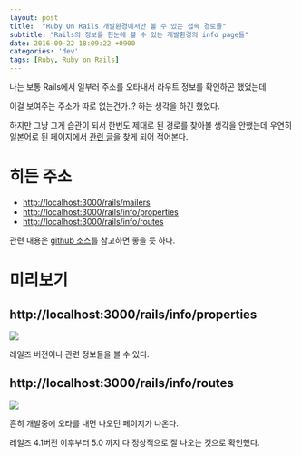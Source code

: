 ```yaml
---
layout: post
title:  "Ruby On Rails 개발환경에서만 볼 수 있는 접속 경로들"
subtitle: "Rails의 정보를 한눈에 볼 수 있는 개발환경의 info page들"
date: 2016-09-22 18:09:22 +0900
categories: 'dev'
tags: [Ruby, Ruby on Rails]
---
```


나는 보통 Rails에서 일부러 주소를 오타내서 라우트 정보를 확인하곤 했었는데

이걸 보여주는 주소가 따로 없는건가..? 하는 생각을 하긴 했었다.

하지만 그냥 그게 습관이 되서 한번도 제대로 된 경로를 찾아볼 생각을 안했는데 우연히 일본어로 된 페이지에서 <a href="http://qiita.com/satoruk/items/529c19d5c77e6aa79cb1" target="_blank">관련 글</a>을 찾게 되어 적어본다.


# 히든 주소

* <a href="http://localhost:3000/rails/mailers" target="_blank">http://localhost:3000/rails/mailers</a>
* <a href="http://localhost:3000/rails/info/properties" target="_blank">http://localhost:3000/rails/info/properties</a>
* <a href="http://localhost:3000/rails/info/routes" target="_blank">http://localhost:3000/rails/info/routes</a>

관련 내용은 <a href="https://github.com/rails/rails/blob/d6dec7fcb6b8fddf8c170182d4fe64ecfc7b2261/railties/lib/rails/application/finisher.rb#L22-L33" target="_blank">github 소스</a>를 참고하면 좋을 듯 하다.

# 미리보기

## http://localhost:3000/rails/info/properties

<img src="{{ site.url }}/images/rails_routes_properties.png">

레일즈 버전이나 관련 정보들을 볼 수 있다.

## http://localhost:3000/rails/info/routes

<img src="{{ site.url }}/images/rails_routes_routes.png">

흔히 개발중에 오타를 내면 나오던 페이지가 나온다.

레일즈 4.1버전 이후부터 5.0 까지 다 정상적으로 잘 나오는 것으로 확인했다.
